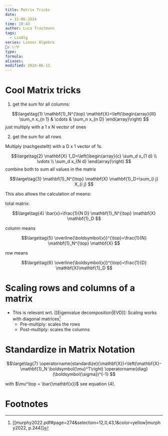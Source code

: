 ```yaml
---
title: Matrix Tricks
date:
  - 12-06-2024
time: 18:43
author: Luca Trautmann
tags:
  - LinAlg
series: Linear Algebra
🍙: いや
type: 
formula: 
aliases: 
modified: 2024-06-12
---
```

# Cool Matrix tricks

1. get the sum for all columns: 

$$\large\tag{1}
\mathbf{1}_N^{\top} \mathbf{X}=\left(\begin{array}{lll}
\sum_n x_{n 1} & \cdots & \sum_n x_{n D}
\end{array}\right)
$$
just multiply with a 1 x N vector of ones 

2. get the sum for all rows 

Multiply (nachgestellt) with a D x 1 vector of 1s. 

$$\large\tag{2}
\mathbf{X} 1_D=\left(\begin{array}{c}
\sum_d x_{1 d} \\
\vdots \\
\sum_d x_{N d}
\end{array}\right)
$$
combine both to sum all values in the matrix 

$$\large\tag{3}
\mathbf{1}_N^{\top} \mathbf{X} \mathbf{1}_D=\sum_{i j} X_{i j}
$$

This also allows the calculation of means: 

total matrix: 

$$\large\tag{4}
\bar{x}=\frac{1}{N D} \mathbf{1}_N^{\top} \mathbf{X} \mathbf{1}_D
$$


column means

$$\large\tag{5}
\overline{\boldsymbol{x}}^{\top}=\frac{1}{N} \mathbf{1}_N^{\top} \mathbf{X}
$$

row means

$$\large\tag{6}
\overline{\boldsymbol{x}}^{\top}=\frac{1}{D} \mathbf{X}\mathbf{1}_D
$$


# Scaling rows and columns of a matrix
- This is relevant wrt. [[Eigenvalue decomposition|EVD]]: Scaling works with diagonal matrices[^1]
	- Pre-multiply: scales the rows
	- Post-multiply: scales the columns


# Standardize in Matrix Notation

$$\large\tag{7}
\operatorname{standardize}(\mathbf{X})=\left(\mathbf{X}-\mathbf{1}_N \boldsymbol{\mu}^T\right) \operatorname{diag}(\boldsymbol{\sigma})^{-1}
$$

with $\mu^\top = \bar{\mathbf{x}}$ see equation (4). 
# Footnotes

[^1]: [[murphy2022.pdf#page=274&selection=12,0,43,1&color=yellow|murphy2022, p.244]]